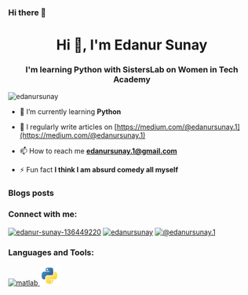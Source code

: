 ### Hi there 👋

<!--
**edanursunay/edanursunay** is a ✨ _special_ ✨ repository because its `README.md` (this file) appears on your GitHub profile.

Here are some ideas to get you started:

- 🔭 I’m currently working on ...
- 🌱 I’m currently learning ...
- 👯 I’m looking to collaborate on ...
- 🤔 I’m looking for help with ...
- 💬 Ask me about ...
- 📫 How to reach me: ...
- 😄 Pronouns: ...
- ⚡ Fun fact: ...
-->
<h1 align="center">Hi 👋, I'm Edanur Sunay</h1>
<h3 align="center">I'm learning Python with SistersLab on Women in Tech Academy</h3>

<p align="left"> <img src="https://komarev.com/ghpvc/?username=edanursunay&label=Profile%20views&color=0e75b6&style=flat" alt="edanursunay" /> </p>

- 🌱 I’m currently learning **Python**

- 📝 I regularly write articles on [https://medium.com/@edanursunay.1](https://medium.com/@edanursunay.1)

- 📫 How to reach me **edanursunay.1@gmail.com**

- ⚡ Fun fact **I think I am absurd comedy all myself**

### Blogs posts
<!-- BLOG-POST-LIST:START -->
<!-- BLOG-POST-LIST:END -->

<h3 align="left">Connect with me:</h3>
<p align="left">
<a href="https://linkedin.com/in/edanur-sunay-136449220" target="blank"><img align="center" src="https://raw.githubusercontent.com/rahuldkjain/github-profile-readme-generator/master/src/images/icons/Social/linked-in-alt.svg" alt="edanur-sunay-136449220" height="30" width="40" /></a>
<a href="https://instagram.com/edanursunay" target="blank"><img align="center" src="https://raw.githubusercontent.com/rahuldkjain/github-profile-readme-generator/master/src/images/icons/Social/instagram.svg" alt="edanursunay" height="30" width="40" /></a>
<a href="https://medium.com/@edanursunay.1" target="blank"><img align="center" src="https://raw.githubusercontent.com/rahuldkjain/github-profile-readme-generator/master/src/images/icons/Social/medium.svg" alt="@edanursunay.1" height="30" width="40" /></a>
</p>

<h3 align="left">Languages and Tools:</h3>
<p align="left"> <a href="https://www.mathworks.com/" target="_blank" rel="noreferrer"> <img src="https://upload.wikimedia.org/wikipedia/commons/2/21/Matlab_Logo.png" alt="matlab" width="40" height="40"/> </a> <a href="https://www.python.org" target="_blank" rel="noreferrer"> <img src="https://raw.githubusercontent.com/devicons/devicon/master/icons/python/python-original.svg" alt="python" width="40" height="40"/> </a> </p>
